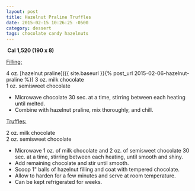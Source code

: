 ```yaml
---
layout: post
title: Hazelnut Praline Truffles
date: 2015-02-15 10:26:25 -0500
category: dessert
tags: chocolate candy hazelnuts
---
```

<b> Cal 1,520 (190 x 8)</b>
  
<span style="text-decoration: underline;">Filling:</span>
  
4 oz. [hazelnut praline]({{ site.baseurl }}{% post_url 2015-02-06-hazelnut-praline %})
3 oz. milk chocolate  
1 oz. semisweet chocolate  

 * Microwave chocolate 30 sec. at a time, stirring between each heating until melted.
 * Combine with hazelnut praline, mix thoroughly, and chill.

<span style="text-decoration: underline;">Truffles:</span>
  
2 oz. milk chocolate  
2 oz. semisweet chocolate  

 * Microwave 1 oz. of milk chocolate and 2 oz. of semisweet chocolate 30 sec. at a time, stirring between each heating, until smooth and shiny.
 * Add remaining chocolate and stir until smooth.
 * Scoop 1" balls of hazelnut filling and coat with tempered chocolate.
 * Allow to harden for a few minutes and serve at room temperature.
 * Can be kept refrigerated for weeks.

